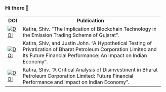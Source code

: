 ### Hi there 👋

<!--
**shivkatira/shivkatira** is a ✨ _special_ ✨ repository because its `README.md` (this file) appears on your GitHub profile.

Here are some ideas to get you started:

- 🔭 I’m currently working on ...
- 🌱 I’m currently learning ...
- 👯 I’m looking to collaborate on ...
- 🤔 I’m looking for help with ...
- 💬 Ask me about ...
- 📫 How to reach me: ...
- 😄 Pronouns: ...
- ⚡ Fun fact: ...
-->

|**DOI**|**Publication**|
| - | - |
| [![DOI](https://zenodo.org/badge/DOI/10.5281/zenodo.8248331.svg)](https://doi.org/10.5281/zenodo.8248331) | Katira, Shiv. “The Implication of Blockchain Technology in the Emission Trading Scheme of Gujarat”. |
| [![DOI](https://zenodo.org/badge/DOI/10.5281/zenodo.5784870.svg)](https://doi.org/10.5281/zenodo.5784870) | Katira, Shiv, and Justin John. “A Hypothetical Testing of Privatization of Bharat Petroleum Corporation Limited and Its Future Financial Performance: An Impact on Indian Economy”. |
| [![DOI](https://zenodo.org/badge/DOI/10.5281/zenodo.5594778.svg)](https://doi.org/10.5281/zenodo.5594778) | Katira, Shiv. “A Critical Analysis of Disinvestment in Bharat Petroleum Corporation Limited: Future Financial Performance and Impact on Indian Economy”. |